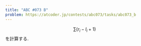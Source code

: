 ```yaml
---
title: "ABC #073 B"
problem: https://atcoder.jp/contests/abc073/tasks/abc073_b
---
```

$$ \sum (r_i-l_i+1) $$ を計算する.
